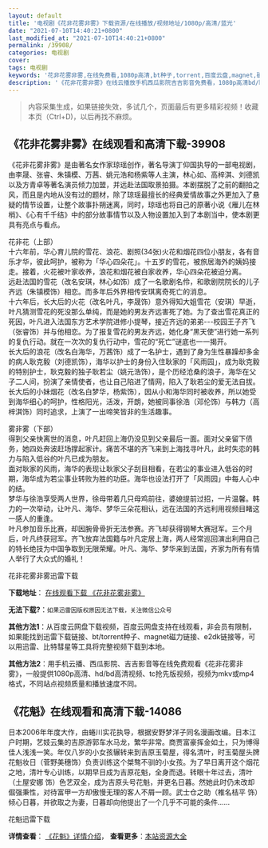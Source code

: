 ```yaml
---
layout: default
title: '电视剧《花非花雾非雾》下载资源/在线播放/视频地址/1080p/高清/蓝光'
date: "2021-07-10T14:40:21+0800"
last_modified_at: "2021-07-10T14:40:21+0800"
permalink: /39908/
categories: 电视剧
cover:
tags: 电视剧
keywords: '花非花雾非雾,在线免费看,1080p高清,bt种子,torrent,百度云盘,magnet,磁力链,迅雷下载资源'
description: '《花非花雾非雾》在线云播放手机西瓜影院吉吉影音免费看，1080p高清bd/hd未删减完整版和tc抢先枪版，mkv/mp4格式，附带bt/torrent种子、magnet/磁力链、百度云盘、网盘资源迅雷下载链接'
---
```


>内容采集生成，如果链接失效，多试几个，页面最后有更多精彩视频！收藏本页（Ctrl+D)，以后再找不麻烦。


## 《花非花雾非雾》在线观看和高清下载-39908

《花非花雾非雾》是由著名女作家琼瑶创作，著名导演丁仰国执导的一部电视剧，由李晟、张睿、朱镇模、万茜、姚元浩和杨紫等人主演，林心如、高梓淇、刘德凯以及方青卓等著名演员倾力加盟，并远赴法国取景拍摄。本剧摆脱了之前的翻拍之风，而且是内地从没有过的题材，除了琼瑶最擅长的经典爱情故事之外更加入了悬疑的情节设置，让整个故事扑朔迷离，同时，琼瑶也将自己的原著小说《雁儿在林梢》、《心有千千结》中的部分故事情节以及人物设置加入到了本剧当中，使本剧更具有亮点与看点。</p>花非花（上部）<br />十六年前，华心育儿院的雪花、浪花、剧照(34张)火花和烟花四位小朋友，各有音乐才华，彼此呵护，被称为「华心四朵花」。十五岁的雪花，被旅居海外的姨妈接走。接着，火花被叶家收养，浪花和烟花被白家收养，华心四朵花被迫分离。<br />远赴法国的雪花（改名安琪，林心如饰）成了一名歌剧名伶，和歌剧院院长的儿子齐远（朱镇模饰）相恋。而多年后外界相传安琪离奇死亡的消息。<br />十六年后，长大后的火花（改名叶凡，李晟饰）意外得知大姐雪花（安琪）早逝，叶凡猜测雪花的死没那么单纯，而是她的男友齐远害死了她。为了查出雪花真正的死因，叶凡进入法国东方艺术学院进修小提琴，接近齐远的弟弟---校园王子齐飞（张睿饰）并与他相恋。为了报复雪花的男友齐远，她化身“黑天使&rdquo;进行她一系列的复仇行动。就在一次次的复仇行动中，雪花的“死亡”谜底也一一揭开。<br />长大后的浪花（改名白海华，万茜饰）成了一名护士，遇到了身为生性暴躁却多金的病人耿克毅（刘德凯饰），海华以护士的身份入住耿家的「风雨园」，成为耿克毅的特别护士，耿克毅的独子耿若尘（姚元浩饰），是个历经沧桑的浪子，海华在父子二人间，扮演了亲情使者，也让自己陷进了情网，陷入了耿若尘的爱无法自拔。<br />长大后的小妹烟花（改名白梦华，杨紫饰），因从小和海华同时被收养，所以她受到海华细心的呵护，性格阳光，活泼，开朗，她被同事徐浩（邓伦饰）与韩力（高梓淇饰）同时追求，上演了一出啼笑皆非的生活趣事。</p>雾非雾（下部）<br />得到父亲快离世的消息，叶凡赶回上海仍没见到父亲最后一面。面对父亲留下债务，她四处奔波赶场撑起家计。痛苦不堪的齐飞来到上海找寻叶凡，此时失恋的韩力与陷入低谷的叶凡已成为朋友。<br />面对耿家的风雨，海华的表现让耿家父子刮目相看，在若尘的事业进入低谷的时期，海华成为若尘事业转败为胜的功臣。海华也设法打开了「风雨园」中每人心中的结。<br />梦华与徐浩享受两人世界，徐母带着几只母鸡前往，婆媳提前过招，一片温馨。韩力的一次举动，让叶凡、海华、梦华三朵花相认，远在法国的齐远利用视频目睹这一感人的重逢。<br />叶凡参加音乐比赛，却因腕骨骨折无法参赛。齐飞却获得钢琴大赛冠军。三个月后，叶凡终获冠军。齐飞放弃法国籍与叶凡定居上海，两人经常巡回演出利用自己的特长绝技为中国争取到无限荣耀。叶凡、海华、梦华来到法国，齐家为所有有情人举行了大众式的婚礼！


花非花雾非雾迅雷下载

**下载地址**： [在线观看下载 《花非花雾非雾》](https://www.993dy.com//vod-detail-id-12381.html) 


**无法下载?**：`如果迅雷因版权原因无法下载，关注微信公众号 `

**其他方法1**：从百度云网盘下载视频，百度云网盘支持在线观看，非会员有限制，如果能找到迅雷下载链接、bt/torrent种子、magnet磁力链接、e2dk链接等，可以用迅雷、比特彗星等工具将完整视频下载到本地。

**其他方法2**：用手机云播、西瓜影院、吉吉影音等在线免费观看《花非花雾非雾》，一般提供1080p高清、hd/bd高清视频、tc抢先版视频，视频为mkv或mp4格式，不同站点视频质量和播放速度不同。


## 《花魁》在线观看和高清下载-14086

日本2006年年度大作，由蜷川实花执导，根据安野梦洋子同名漫画改编。日本江户时期，艺妓云集的吉原游郭车水马龙，繁华非常。商贾富豪挥金如土，只为博得佳人浅浅一笑。年仅八岁的小女孩辗转来到吉原玉菊屋，得名清叶，时玉菊屋头牌花魁妆日（菅野美穗饰）负责训练这个桀骜不驯的小女孩。为了早日离开这个烟花之地，清叶专心训练，以期早日成为吉原花魁，全身而退。转眼十年过去，清叶（土屋安娜 饰）色艺双全，成为吉原头号花魁，并更名日暮。然她此时仍未改却倔强秉性，对待富甲一方却傲慢无理的客人不屑一顾。武士仓之助（椎名桔平 饰）倾心日暮，并欲取之为妻，日暮却向他提出了一个几乎不可能的条件……


花魁迅雷下载

**详情查看**： [《花魁》详情介绍](/movie/14086/)， **查看更多**：[本站资源大全](/movie/t/all/)

